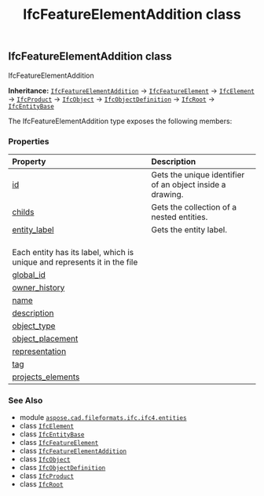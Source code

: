 ﻿---
title: IfcFeatureElementAddition class
second_title: Aspose.CAD for Python via .NET API References
description: 
type: docs
weight: 2660
url: /python-net/aspose.cad.fileformats.ifc.ifc4.entities/ifcfeatureelementaddition/
is_root: false
---

## IfcFeatureElementAddition class

IfcFeatureElementAddition



**Inheritance:** [`IfcFeatureElementAddition`](/cad/python-net/aspose.cad.fileformats.ifc.ifc4.entities/ifcfeatureelementaddition) → 
[`IfcFeatureElement`](/cad/python-net/aspose.cad.fileformats.ifc.ifc4.entities/ifcfeatureelement) → 
[`IfcElement`](/cad/python-net/aspose.cad.fileformats.ifc.ifc4.entities/ifcelement) → 
[`IfcProduct`](/cad/python-net/aspose.cad.fileformats.ifc.ifc4.entities/ifcproduct) → 
[`IfcObject`](/cad/python-net/aspose.cad.fileformats.ifc.ifc4.entities/ifcobject) → 
[`IfcObjectDefinition`](/cad/python-net/aspose.cad.fileformats.ifc.ifc4.entities/ifcobjectdefinition) → 
[`IfcRoot`](/cad/python-net/aspose.cad.fileformats.ifc.ifc4.entities/ifcroot) → 
[`IfcEntityBase`](/cad/python-net/aspose.cad.fileformats.ifc/ifcentitybase)



The IfcFeatureElementAddition type exposes the following members:

### Properties
| Property | Description |
| :- | :- |
| [id](/cad/python-net/aspose.cad.fileformats.ifc.ifc4.entities/ifcfeatureelementaddition/id) | Gets the unique identifier of an object inside a drawing. |
| [childs](/cad/python-net/aspose.cad.fileformats.ifc.ifc4.entities/ifcfeatureelementaddition/childs) | Gets the collection of a nested entities. |
| [entity_label](/cad/python-net/aspose.cad.fileformats.ifc.ifc4.entities/ifcfeatureelementaddition/entity_label) | Gets the entity label.<br/>Each entity has its label, which is unique and represents it in the file |
| [global_id](/cad/python-net/aspose.cad.fileformats.ifc.ifc4.entities/ifcfeatureelementaddition/global_id) |  |
| [owner_history](/cad/python-net/aspose.cad.fileformats.ifc.ifc4.entities/ifcfeatureelementaddition/owner_history) |  |
| [name](/cad/python-net/aspose.cad.fileformats.ifc.ifc4.entities/ifcfeatureelementaddition/name) |  |
| [description](/cad/python-net/aspose.cad.fileformats.ifc.ifc4.entities/ifcfeatureelementaddition/description) |  |
| [object_type](/cad/python-net/aspose.cad.fileformats.ifc.ifc4.entities/ifcfeatureelementaddition/object_type) |  |
| [object_placement](/cad/python-net/aspose.cad.fileformats.ifc.ifc4.entities/ifcfeatureelementaddition/object_placement) |  |
| [representation](/cad/python-net/aspose.cad.fileformats.ifc.ifc4.entities/ifcfeatureelementaddition/representation) |  |
| [tag](/cad/python-net/aspose.cad.fileformats.ifc.ifc4.entities/ifcfeatureelementaddition/tag) |  |
| [projects_elements](/cad/python-net/aspose.cad.fileformats.ifc.ifc4.entities/ifcfeatureelementaddition/projects_elements) |  |



### See Also
* module [`aspose.cad.fileformats.ifc.ifc4.entities`](..)
* class [`IfcElement`](/cad/python-net/aspose.cad.fileformats.ifc.ifc4.entities/ifcelement)
* class [`IfcEntityBase`](/cad/python-net/aspose.cad.fileformats.ifc/ifcentitybase)
* class [`IfcFeatureElement`](/cad/python-net/aspose.cad.fileformats.ifc.ifc4.entities/ifcfeatureelement)
* class [`IfcFeatureElementAddition`](/cad/python-net/aspose.cad.fileformats.ifc.ifc4.entities/ifcfeatureelementaddition)
* class [`IfcObject`](/cad/python-net/aspose.cad.fileformats.ifc.ifc4.entities/ifcobject)
* class [`IfcObjectDefinition`](/cad/python-net/aspose.cad.fileformats.ifc.ifc4.entities/ifcobjectdefinition)
* class [`IfcProduct`](/cad/python-net/aspose.cad.fileformats.ifc.ifc4.entities/ifcproduct)
* class [`IfcRoot`](/cad/python-net/aspose.cad.fileformats.ifc.ifc4.entities/ifcroot)
